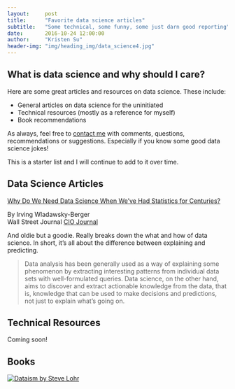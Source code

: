 ```yaml
---
layout:     post
title:      "Favorite data science articles"
subtitle:   "Some technical, some funny, some just darn good reporting"
date:       2016-10-24 12:00:00
author:     "Kristen Su"
header-img: "img/heading_img/data_science4.jpg"
---
```


<h2 class="pageTitle">What is data science and why should I care?</h2>

<p> Here are some great articles and resources on data science. These include:
  <ul>
    <li>General articles on data science for the uninitiated </li>
    <li>Technical resources (mostly as a reference for myself) </li>
    <li>Book recommendations </li>
  </ul>
</p>

<p> As always, feel free to  <a href='/contact'>contact me</a> with comments, questions, recommendations or suggestions. Especially if you know some good data science jokes!
</p>

<p> This is a starter list and I will continue to add to it over time.
</p>

<h2 class="section-heading">Data Science Articles</h2>
<p> </p>
<a href="http://blogs.wsj.com/cio/2014/05/02/why-do-we-need-data-science-when-weve-had-statistics-for-centuries/">Why Do We Need Data Science When We’ve Had Statistics for Centuries?</a>
<p> By Irving Wladawsky-Berger <br>
Wall Street Journal <a href="http://www.wsj.com/news/cio-journal">CIO Journal</a>
</p>
<p>
</p> And oldie but a goodie. Really breaks down the what and how of data science. In short, it’s all about the difference between explaining and predicting.
<blockquote>Data analysis has been generally used as a way of explaining some phenomenon by extracting interesting patterns from individual data sets with well-formulated queries. Data science, on the other hand, aims to discover and extract actionable knowledge from the data, that is, knowledge that can be used to make decisions and predictions, not just to explain what’s going on.
</blockquote>


<h2 class="section-heading">Technical Resources</h2>
<p> Coming soon!
</p>

<h2 class="section-heading">Books</h2>
<p><a href="https://www.amazon.com/Data-ism-Revolution-Transforming-Decision-Everything/dp/0062226819">
  <img src="{{ site.baseurl }}/img/heading_img/dataism.jpg" alt="Dataism by Steve Lohr">
</a>
</p>
